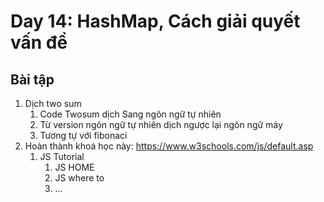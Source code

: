 # Day 14: HashMap, Cách giải quyết vấn đề

## Bài tập

1. Dịch two sum
   1. Code Twosum dịch Sang ngôn ngữ tự nhiên
   2. Từ version ngôn ngữ tự nhiên dịch ngược lại ngôn ngữ máy
   3. Tương tự với fibonaci
2. Hoàn thành khoá học này: https://www.w3schools.com/js/default.asp
   1. JS Tutorial
      1. JS HOME
      2. JS where to
      3. ...